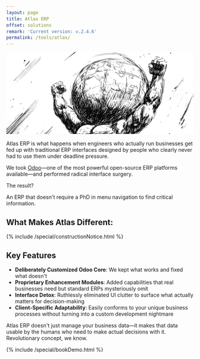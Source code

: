 ```yaml
---
layout: page
title: Atlas ERP
offset: solutions
remark: 'Current version: v.2.4.6'
permalink: /tools/atlas/
---
```


<div class="text-content-caption">
  <img src="/assets/img/newsroom/2023/atlas.jpg" />
</div>

Atlas ERP is what happens when engineers who actually run businesses get fed up with traditional ERP interfaces designed by people who clearly never had to use them under deadline pressure.

We took [Odoo](https://www.odoo.com)—one of the most powerful open-source ERP platforms available—and performed radical interface surgery. 

The result? 

<div class="highlight">An ERP that doesn't require a PhD in menu navigation to find critical information.</div>

## What Makes Atlas Different:

<div class="Space">{% include /special/constructionNotice.html %}</div>

## Key Features

- **Deliberately Customized Odoo Core**: We kept what works and fixed what doesn't
- **Proprietary Enhancement Modules**: Added capabilities that real businesses need but standard ERPs mysteriously omit
- **Interface Detox**: Ruthlessly eliminated UI clutter to surface what actually matters for decision-making
- **Client-Specific Adaptability**: Easily conforms to your unique business processes without turning into a custom development nightmare

Atlas ERP doesn't just manage your business data—it makes that data usable by the humans who need to make actual decisions with it. Revolutionary concept, we know.

{% include /special/bookDemo.html %}